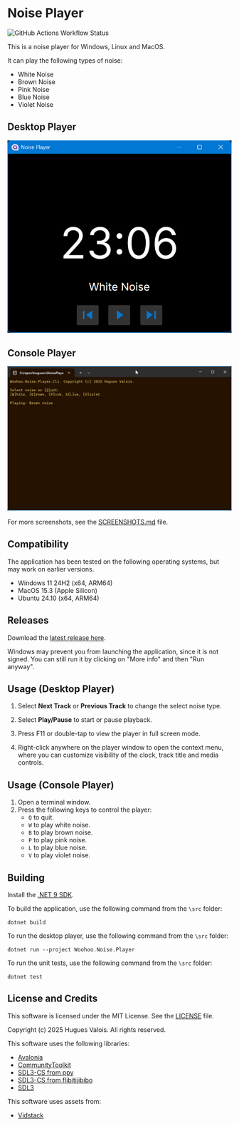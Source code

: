 # Noise Player

![GitHub Actions Workflow Status](https://img.shields.io/github/actions/workflow/status/huguesv/NoisePlayer/build-and-test.yml)

This is a noise player for Windows, Linux and MacOS.

It can play the following types of noise:
- White Noise
- Brown Noise
- Pink Noise
- Blue Noise
- Violet Noise

## Desktop Player

![Audio Player on Windows Screenshot](images/windows-dark.png?raw=true "Noise Player on Windows Screenshot")

## Console Player

![Windows Terminal](images/windows-cli.png?raw=true "Windows Terminal")

For more screenshots, see the [SCREENSHOTS.md](SCREENSHOTS.md) file.

## Compatibility

The application has been tested on the following operating systems, but may
work on earlier versions.

- Windows 11 24H2 (x64, ARM64)
- MacOS 15.3 (Apple Silicon)
- Ubuntu 24.10 (x64, ARM64)

## Releases

Download the [latest release here](https://github.com/huguesv/NoisePlayer/releases/latest).

Windows may prevent you from launching the application, since it is not signed.
You can still run it by clicking on "More info" and then "Run anyway".

## Usage (Desktop Player)

1. Select **Next Track** or **Previous Track** to change the select noise type.

1. Select **Play/Pause** to start or pause playback.

1. Press F11 or double-tap to view the player in full screen mode.

1. Right-click anywhere on the player window to open the context menu, where
   you can customize visibility of the clock, track title and media controls.

## Usage (Console Player)

1. Open a terminal window.
1. Press the following keys to control the player:
   - `Q` to quit.
   - `W` to play white noise.
   - `B` to play brown noise.
   - `P` to play pink noise.
   - `L` to play blue noise.
   - `V` to play violet noise.

## Building

Install the [.NET 9 SDK](https://dotnet.microsoft.com/en-us/download/dotnet/9.0).

To build the application, use the following command from the `\src` folder:

```
dotnet build
```

To run the desktop player, use the following command from the `\src` folder:
```
dotnet run --project Woohoo.Noise.Player
```

To run the unit tests, use the following command from the `\src` folder:

```
dotnet test
```

## License and Credits

This software is licensed under the MIT License. See the [LICENSE](LICENSE) file.

Copyright (c) 2025 Hugues Valois. All rights reserved.

This software uses the following libraries:

- [Avalonia](https://github.com/AvaloniaUI/Avalonia)
- [CommunityToolkit](https://github.com/CommunityToolkit/dotnet)
- [SDL3-CS from ppy](https://github.com/ppy/SDL3-CS)
- [SDL3-CS from flibitijibibo](https://github.com/flibitijibibo/SDL3-CS)
- [SDL3](https://github.com/libsdl-org/SDL)

This software uses assets from:

- [Vidstack](https://www.vidstack.io/)
